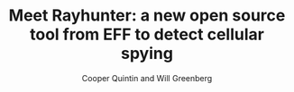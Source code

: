 ---
layout: post
title: "Meet Rayhunter: a new open source tool from EFF to detect cellular spying"
link: https://www.eff.org/deeplinks/2025/03/meet-rayhunter-new-open-source-tool-eff-detect-cellular-spying
author: "Cooper Quintin and Will Greenberg"
published_date: "04/03/2025"
description: "At EFF we spend a lot of time thinking about Street Level Surveillance technologies—the technologies used by police and other authorities to spy on you while you are going about your everyday life—such as automated license plate readers, facial recognition, surveillance camera networks, and cell-site simulators (CSS). Rayhunter is a new open source tool we’ve created that runs off an affordable mobile hotspot that we hope empowers everyone, regardless of technical skill, to help search out CSS around the world."
language: "en"
categories: "Liens"
tags: "surveillance device"
og-tags: "surveillance device"
permalink: /:categories/:year/:month/:day/:title/
---
